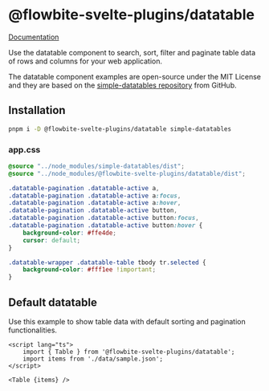# @flowbite-svelte-plugins/datatable

[Documentation](https://flowbite-svelte.com/docs/plugins/datatables)

Use the datatable component to search, sort, filter and paginate table data of rows and columns for your web application.

The datatable component examples are open-source under the MIT License and they are based on the [simple-datatables repository](https://github.com/fiduswriter/simple-datatables) from GitHub.


## Installation

```bash
pnpm i -D @flowbite-svelte-plugins/datatable simple-datatables
```

### app.css

```css
@source "../node_modules/simple-datatables/dist";
@source "../node_modules/@flowbite-svelte-plugins/datatable/dist";

.datatable-pagination .datatable-active a,
.datatable-pagination .datatable-active a:focus,
.datatable-pagination .datatable-active a:hover,
.datatable-pagination .datatable-active button,
.datatable-pagination .datatable-active button:focus,
.datatable-pagination .datatable-active button:hover {
	background-color: #ffe4de;
	cursor: default;
}

.datatable-wrapper .datatable-table tbody tr.selected {
	background-color: #fff1ee !important;
}
```

## Default datatable

Use this example to show table data with default sorting and pagination functionalities.

```svelte
<script lang="ts">
	import { Table } from '@flowbite-svelte-plugins/datatable';
	import items from './data/sample.json';
</script>

<Table {items} />
```